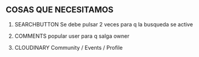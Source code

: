 ## COSAS QUE NECESITAMOS
1. SEARCHBUTTON
Se debe pulsar 2 veces para q la busqueda se active

2. COMMENTS
popular user para q salga owner

3. CLOUDINARY
Community / Events / Profile

